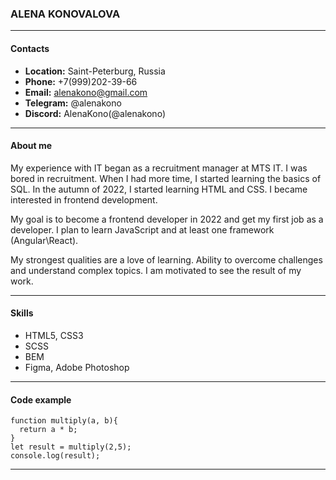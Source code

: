 ### ALENA KONOVALOVA
***
#### Contacts
* **Location:** Saint-Peterburg, Russia
* **Phone:** +7(999)202-39-66
* **Email:** alenakono@gmail.com
* **Telegram:** @alenakono
* **Discord:** AlenaKono(@alenakono)
***
#### About me
My experience with IT began as a recruitment manager at MTS IT. I was bored in recruitment. When I had more time, I started learning the basics of SQL. In the autumn of 2022, I started learning HTML and CSS. I became interested in frontend development.

My goal is to become a frontend developer in 2022 and get my first job as a developer. I plan to learn JavaScript and at least one framework (Angular\React). 

My strongest qualities are a love of learning. Ability to overcome challenges and understand complex topics. I am motivated to see the result of my work. 
***
#### Skills
* HTML5, CSS3
* SCSS
* BEM 
* Figma, Adobe Photoshop
***
#### Code example
``` 
function multiply(a, b){
  return a * b;
}
let result = multiply(2,5);
console.log(result);
```
***